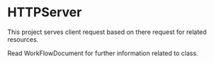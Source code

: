 # HTTPServer

This project serves client request based on there request for related resources.


Read WorkFlowDocument for further information related to class.
